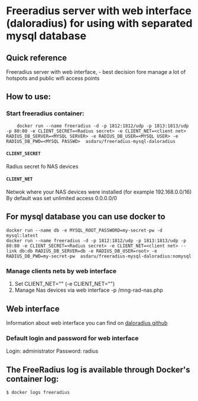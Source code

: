 # Freeradius server with web interface (daloradius) for using with separated mysql database



## Quick reference
Freeradius server with web interface, - best decision fore manage a lot of hotspots and public wifi access points

## How to use:
### Start freeradius container:
```console
	docker run --name freeradius -d -p 1812:1812/udp -p 1813:1813/udp -p 80:80 -e CLIENT_SECRET=<Radius secret> -e CLIENT_NET=<client net> RADIUS_DB_SERVER=<MYSQL SERVER> -e RADIUS_DB_USER=<MYSQL USER> -e RADIUS_DB_PWD=<MYSQL PASSWD>  asdaru/freeradius-mysql-daloradius
```
#### `CLIENT_SECRET`
Radius secret fo NAS devices
#### `CLIENT_NET`
Netwok where your NAS devices were installed (for example 192.168.0.0/16)
By default was set unlimited access 0.0.0.0/0

## For mysql database you can use docker to
```
docker run --name db -e MYSQL_ROOT_PASSWORD=my-secret-pw -d mysql:latest
docker run --name freeradius -d -p 1812:1812/udp -p 1813:1813/udp -p 80:80 -e CLIENT_SECRET=<Radius secret> -e CLIENT_NET=<client net> --link db:db RADIUS_DB_SERVER=db -e RADIUS_DB_USER=root> -e RADIUS_DB_PWD=my-secret-pw  asdaru/freeradius-mysql-daloradius:nomysql
```


### Manage clients nets by web interface
1. Set CLIENT_NET="" (-e CLIENT_NET="")
2. Manage Nas devices via web interface -p <addr servers where container run>/mng-rad-nas.php 
 
## Web interface
Information about web interface you can find on [daloradius github](https://github.com/lirantal/daloradius)
### Default login and password for web interface
Login: administrator
Password: radius   

## The FreeRadius log is available through Docker's container log:
```console
$ docker logs freeradius
```
